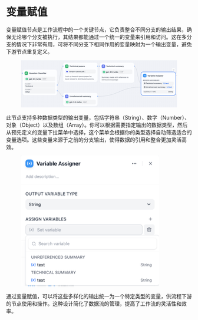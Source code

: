 # 变量赋值

变量赋值节点是工作流程中的一个关键节点，它负责整合不同分支的输出结果，确保无论哪个分支被执行，其结果都能通过一个统一的变量来引用和访问。这在多分支的情况下非常有用，可将不同分支下相同作用的变量映射为一个输出变量，避免下游节点重复定义。

<figure><img src="../../../.gitbook/assets/image (160).png" alt="" width="563"><figcaption></figcaption></figure>

此节点支持多种数据类型的输出变量，包括字符串（String）、数字（Number）、对象（Object）以及数组（Array）。你可以根据需要指定输出的数据类型，然后从预先定义的变量下拉菜单中选择，这个菜单会根据你的类型选择自动筛选适合的变量选项。这些变量来源于之前的分支输出，使得数据的引用和整合更加灵活高效。

<figure><img src="../../../.gitbook/assets/image (161).png" alt="" width="375"><figcaption></figcaption></figure>

通过变量赋值，可以将这些多样化的输出统一为一个特定类型的变量，供流程下游的节点使用和操作。这种设计简化了数据流的管理，提高了工作流的灵活性和效率。
